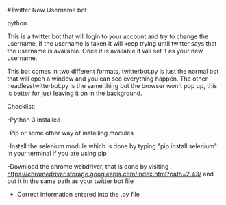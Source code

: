 #Twitter New Username bot


python

This is a twitter bot that will login to your account
and try to change the username, if the username is taken it 
will keep trying until twitter says that the username is 
available. Once it is available it will set it as your new username.

This bot comes in two different formats, twitterbot.py is just
the normal bot that will open a window and you can see everything 
happen. The other headlesstwitterbot.py is the same thing but
the browser won't pop up, this is better for just leaving it
on in the background.

Checklist:

-Python 3 installed

-Pip or some other way of installing
modules

-Install the selenium module which is done by
typing "pip install selenium" in your terminal if you are using
pip

-Download the chrome webdriver, that
is done by visiting
https://chromedriver.storage.googleapis.com/index.html?path=2.43/
and put it in the same path as your twitter bot file

- Correct information entered into the .py file


